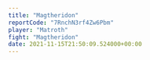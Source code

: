 ```yaml
---
title: "Magtheridon"
reportCode: "7RnchN3rf4Zw6Pbm"
player: "Matroth"
fight: "Magtheridon"
date: 2021-11-15T21:50:09.524000+00:00
---
```

